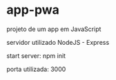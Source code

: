 # app-pwa

projeto de um app em JavaScript

servidor utilizado NodeJS - Express

start server: npm init

porta utilizada: 3000
